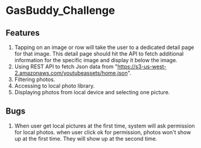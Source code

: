 # GasBuddy_Challenge
## Features
1. Tapping on an image or row will take the user to a dedicated detail page for that image. This detail page should hit the API to fetch additional information for the specific image and display it below the image.
2. Using REST API to fetch Json data from "https://s3-us-west-2.amazonaws.com/youtubeassets/home.json".
3. Filtering photos.
4. Accessing to local photo library.
5. Displaying photos from local device and selecting one picture.

## Bugs
1. When user get local pictures at the first time, system will ask permission for local photos. when user click ok for permission, photos won't show up at the first time. They will show up at the second time.

